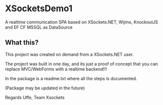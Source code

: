 XSocketsDemo1
=============

A realtime communication SPA based on XSockets.NET, Wijmo, KnockoutJS and EF CF MSSQL as DataSource 

## What this?
This project was created on demand from a XSockets.NET user.

The project was built in one day, and its just a proof of concept that you can replace MVC/WebForms
with a realtime backend!!!

In the package is a readme.txt where all the steps is documented.

(Package may be updated in the future)

Regards
Uffe, Team Xsockets